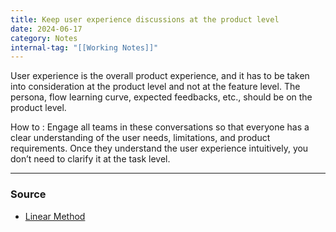 ```yaml
---
title: Keep user experience discussions at the product level
date: 2024-06-17
category: Notes
internal-tag: "[[Working Notes]]"
---
```

User experience is the overall product experience, and it has to be taken into consideration at the product level and not at the feature level. The persona, flow learning curve, expected feedbacks, etc., should be on the product level. 

How to : Engage all teams in these conversations so that everyone has a clear understanding of the user needs, limitations, and product requirements. Once they understand the user experience intuitively, you don’t need to clarify it at the task level.

---
### Source
- [Linear Method](https://linear.app/method)